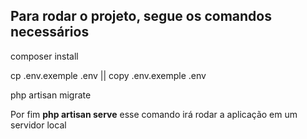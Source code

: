 <p><h2> Para rodar o projeto, segue os comandos necessários </h2></p>
<p>composer install</p>
<p>cp .env.exemple .env || copy .env.exemple .env</p>
<p>php artisan migrate</p>
<p>Por fim <b>php artisan serve</b> esse comando irá rodar a aplicação em um servidor local</p>


